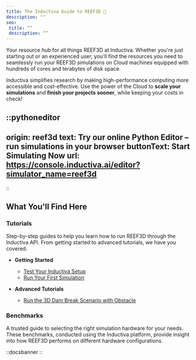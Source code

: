 ```yaml
---
title: The Inductiva Guide to REEF3D 🌊
description: ""
seo:
 title: “”
 description: “”
---
```


Your resource hub for all things REEF3D at Inductiva. Whether you're just starting out or an experienced user, you'll find the resources you need to seamlessly run your REEF3D simulations on Cloud machines equipped with hundreds of cores and terabytes of disk space.

Inductiva simplifies research by making high-performance computing more accessible and cost-effective. Use the power of the Cloud to **scale your simulations** and **finish your projects sooner**, while keeping your costs in check! 

::pythoneditor
---
origin: reef3d
text: Try our online Python Editor – run simulations in your browser
buttonText: Start Simulating Now
url: https://console.inductiva.ai/editor?simulator_name=reef3d
---
::


## What You'll Find Here

### Tutorials
Step-by-step guides to help you learn how to run REEF3D through the Inductiva API. From getting started to advanced tutorials, we have you covered.

* **Getting Started**
    - [Test Your Inductiva Setup](tutorials/setup-test)
    - [Run Your First Simulation](tutorials/quick-start)

* **Advanced Tutorials**
    - [Run the 3D Dam Break Scenario with Obstacle](tutorials/run-3d-dam-break-scenario)

### Benchmarks
A trusted guide to selecting the right simulation hardware for your needs. These benchmarks, conducted using the Inductiva platform, provide insight into how REEF3D performs on different hardware configurations.

::docsbanner
::


